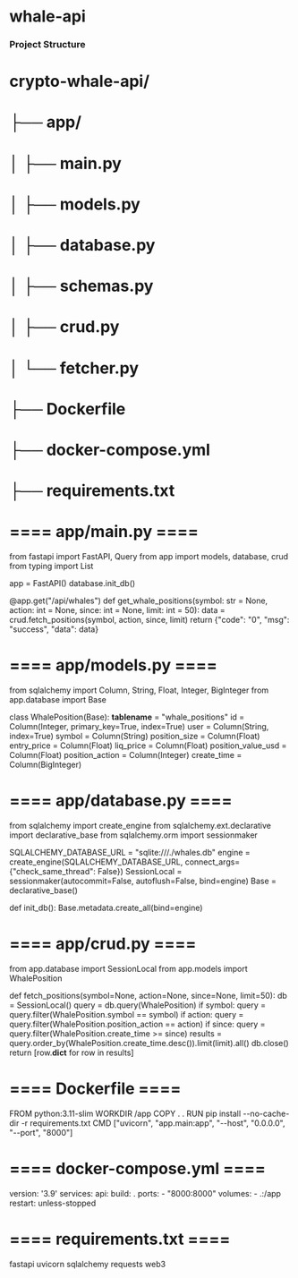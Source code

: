 # whale-api


### Project Structure
# crypto-whale-api/
# ├── app/
# │   ├── main.py
# │   ├── models.py
# │   ├── database.py
# │   ├── schemas.py
# │   ├── crud.py
# │   └── fetcher.py
# ├── Dockerfile
# ├── docker-compose.yml
# ├── requirements.txt

# ==== app/main.py ====
from fastapi import FastAPI, Query
from app import models, database, crud
from typing import List

app = FastAPI()
database.init_db()

@app.get("/api/whales")
def get_whale_positions(symbol: str = None, action: int = None, since: int = None, limit: int = 50):
    data = crud.fetch_positions(symbol, action, since, limit)
    return {"code": "0", "msg": "success", "data": data}


# ==== app/models.py ====
from sqlalchemy import Column, String, Float, Integer, BigInteger
from app.database import Base

class WhalePosition(Base):
    __tablename__ = "whale_positions"
    id = Column(Integer, primary_key=True, index=True)
    user = Column(String, index=True)
    symbol = Column(String)
    position_size = Column(Float)
    entry_price = Column(Float)
    liq_price = Column(Float)
    position_value_usd = Column(Float)
    position_action = Column(Integer)
    create_time = Column(BigInteger)


# ==== app/database.py ====
from sqlalchemy import create_engine
from sqlalchemy.ext.declarative import declarative_base
from sqlalchemy.orm import sessionmaker

SQLALCHEMY_DATABASE_URL = "sqlite:///./whales.db"
engine = create_engine(SQLALCHEMY_DATABASE_URL, connect_args={"check_same_thread": False})
SessionLocal = sessionmaker(autocommit=False, autoflush=False, bind=engine)
Base = declarative_base()

def init_db():
    Base.metadata.create_all(bind=engine)


# ==== app/crud.py ====
from app.database import SessionLocal
from app.models import WhalePosition

def fetch_positions(symbol=None, action=None, since=None, limit=50):
    db = SessionLocal()
    query = db.query(WhalePosition)
    if symbol:
        query = query.filter(WhalePosition.symbol == symbol)
    if action:
        query = query.filter(WhalePosition.position_action == action)
    if since:
        query = query.filter(WhalePosition.create_time >= since)
    results = query.order_by(WhalePosition.create_time.desc()).limit(limit).all()
    db.close()
    return [row.__dict__ for row in results]


# ==== Dockerfile ====
FROM python:3.11-slim
WORKDIR /app
COPY . .
RUN pip install --no-cache-dir -r requirements.txt
CMD ["uvicorn", "app.main:app", "--host", "0.0.0.0", "--port", "8000"]


# ==== docker-compose.yml ====
version: '3.9'
services:
  api:
    build: .
    ports:
      - "8000:8000"
    volumes:
      - .:/app
    restart: unless-stopped


# ==== requirements.txt ====
fastapi
uvicorn
sqlalchemy
requests
web3
